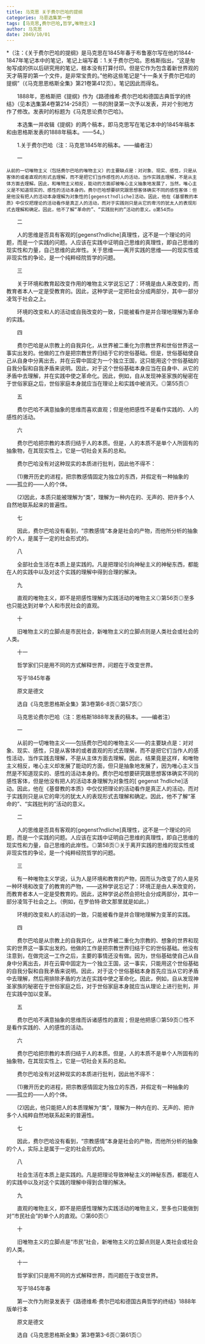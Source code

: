 ```yaml
---
title: 马克思 关于费尔巴哈的提纲
categories: 马恩选集第一卷
tags: [马克思,费尔巴哈,哲学,唯物主义]
author: 马克思
date: 2049/10/01
---
```

*（注：《关于费尔巴哈的提纲》是马克思在1845年春于布鲁塞尔写在他的1844-1847年笔记本中的笔记，笔记上端写着：1.关于费尔巴哈。恩格斯指出，“这是匆匆写成的供以后研究用的笔记，根本没有打算付印。但是它作为包含着新世界观的天才萌芽的第一个文件，是非常宝贵的。”他称这些笔记是“十一条关于费尔巴哈的提纲”（《马克思恩格斯全集》第21卷第412页）。笔记因此而得名。

　　1888年，恩格斯把《提纲》作为《路德维希·费尔巴哈和德国古典哲学的终结》（见本选集第4卷第214-258页）一书的附录第一次予以发表，并对个别地方作了修改。发表时的标题为《马克思论费尔巴哈》。

　　本选集一并收辑《提纲》的两个稿本，即马克思写在笔记本中的1845年稿本和由恩格斯发表的1888年稿本。——54。）
 <!-- more -->
　　1.关于费尔巴哈（注：马克思1845年的稿本。——编者注）

　　一

 

    从前的一切唯物主义（包括费尔巴哈的唯物主义）的主要缺点是：对对象、现实、感性，只是从客体的或者直观的形式去理解，而不是把它们当作感性的人的活动，当作实践去理解，不是从主体方面去理解。因此，和唯物主义相反，能动的方面却被唯心主义抽象地发展了，当然，唯心主义是不知道现实的、感性的活动本身的。费尔巴哈想要研究跟思想客体确实不同的感性客体：但是他没有把人的活动本身理解为对象性的[gegenst?ndliche]活动。因此，他在《基督教的本质》中仅仅把理论的活动看作是真正人的活动，而对于实践则只是从它的卑污的犹太人的表现形式去理解和确定。因此，他不了解“革命的”、“实践批判的”活动的意义。◎第54页◎

　　二

　　人的思维是否具有客观的[gegenst?ndliche]真理性，这不是一个理论的问题，而是一个实践的问题。人应该在实践中证明自己思维的真理性，即自己思维的现实性和力量，自己思维的此岸性。关于思维——离开实践的思维——的现实性或非现实性的争论，是一个纯粹经院哲学的问题。

　　三

　　关于环境和教育起改变作用的唯物主义学说忘记了：环境是由人来改变的，而教育者本人一定是受教育的。因此，这种学说一定把社会分成两部分，其中一部分凌驾于社会之上。

　　环境的改变和人的活动或自我改变的一致，只能被看作是并合理地理解为革命的实践。

　　四

　　费尔巴哈是从宗教上的自我异化，从世界被二重化为宗教世界和世俗世界这一事实出发的。他做的工作是把宗教世界归结于它的世俗基础。但是，世俗基础使自己从自身中分离出去，并在云霄中固定为一个独立王国，这只能用这个世俗基础的自我分裂和自我矛盾来说明。因此，对于这个世俗基础本身应当在自身中、从它的矛盾中去理解，并在实践中使之革命化。因此，例如，自从发现神圣家族的秘密在于世俗家庭之后，世俗家庭本身就应当在理论上和实践中被消灭。◎第55页◎

　　五

　　费尔巴哈不满意抽象的思维而喜欢直观；但是他把感性不是看作实践的、人的感性的活动。

　　六

　　费尔巴哈把宗教的本质归结于人的本质。但是，人的本质不是单个人所固有的抽象物，在其现实性上，它是一切社会关系的总和。

　　费尔巴哈没有对这种现实的本质进行批判，因此他不得不：

　　(1)撇开历史的进程，把宗教感情固定为独立的东西，并假定有一种抽象的——孤立的——人的个体。

　　(2)因此，本质只能被理解为“类”，理解为一种内在的、无声的、把许多个人自然地联系起来的普遍性。

　　七

　　因此，费尔巴哈没有看到，“宗教感情”本身是社会的产物，而他所分析的抽象的个人，是属于一定的社会形式的。

　　八

　　全部社会生活在本质上是实践的。凡是把理论引向神秘主义的神秘东西，都能在人的实践中以及对这个实践的理解中得到合理的解决。

　　九

　　直观的唯物主义，即不是把感性理解为实践活动的唯物主义◎第56页◎至多也只能达到对单个人和市民社会的直观。

　　十

　　旧唯物主义的立脚点是市民社会，新唯物主义的立脚点则是人类社会或社会的人类。

　　十一

　　哲学家们只是用不同的方式解释世界，问题在于改变世界。

　　写于1845年春

　　原文是德文

　　选自《马克思恩格斯全集》第3卷第6-8页◎第57页◎

　　马克思论费尔巴哈（注：恩格斯1888年发表的稿本。——编者注）

　　一

　　从前的一切唯物主义——包括费尔巴哈的唯物主义——的主要缺点是：对对象、现实、感性，只是从客体的或者直观的形式去理解，而不是把它们当作人的感性活动，当作实践去理解，不是从主体方面去理解。因此，结果竟是这样，和唯物主义相反，唯心主义却发展了能动的方面，但只是抽象地发展了，因为唯心主义当然是不知道现实的、感性的活动本身的。费尔巴哈想要研究跟思想客体确实不同的感性客体，但是他没有把人的活动本身理解为对象性的[ gegenst ?ndliche]活动。因此，他在《基督教的本质》中仅仅把理论的活动看作是真正人的活动，而对于实践则只是从它的卑污的犹太人的表现形式去理解和确定。因此，他不了解“革命的”、“实践批判的”活动的意义。

　　二

　　人的思维是否具有客观的[gegenst?ndliche]真理性，这不是一个理论的问题，而是一个实践的问题。人应该在实践中证明自己思维的真理性，即自己思维的现实性和力量，自己思维的此岸性。◎第58页◎关于离开实践的思维的现实性或非现实性的争论，是一个纯粹经院哲学的问题。

　　三

　　有一种唯物主义学说，认为人是环境和教育的产物，因而认为改变了的人是另一种环境和改变了的教育的产物，——这种学说忘记了：环境正是由人来改变的，而教育者本人一定是受教育的。因此，这种学说必然会把社会分成两部分，其中一部分凌驾于社会之上。（例如，在罗伯特·欧文那里就是如此。）

　　环境的改变和人的活动的一致，只能被看作是并合理地理解为变革的实践。

　　四

　　费尔巴哈是从宗教上的自我异化，从世界被二重化为宗教的、想象的世界和现实的世界这一事实出发的。他做的工作是把宗教世界归结于它的世俗基础。他没有注意到，在做完这一工作之后，主要的事情还没有做。因为，世俗基础使自己从自身中分离出去，并在云霄中固定为一个独立王国，这一事实，只能用这个世俗基础的自我分裂和自我矛盾来说明。因此，对于这个世俗基础本身首先应当从它的矛盾中去理解，然后用排除矛盾的方法在实践中使之革命化。因此，例如，自从发现神圣家族的秘密在于世俗家庭之后，对于世俗家庭本身就应当从理论上进行批判，并在实践中加以变革。

　　五

　　费尔巴哈不满意抽象的思维而诉诸感性的直观；但是他把感◎第59页◎性不是看作实践的、人的感性的活动。

　　六

　　费尔巴哈把宗教的本质归结于人的本质。但是，人的本质不是单个人所固有的抽象物，在其现实性上，它是一切社会关系的总和。

　　费尔巴哈没有对这种现实的本质进行批判，因此他不得不：

　　(1)撇开历史的进程，把宗教感情固定为独立的东西，并假定有一种抽象的——孤立的——人的个体。

　　(2)因此，他只能把人的本质理解为“类”，理解为一种内在的、无声的、把许多个人纯粹自然地联系起来的普遍性。

　　七

　　因此，费尔巴哈没有看到，“宗教感情”本身是社会的产物，而他所分析的抽象的个人，实际上是属于一定的社会形式的。

　　八

　　社会生活在本质上是实践的。凡是把理论导致神秘主义的神秘东西，都能在人的实践中以及对这个实践的理解中得到合理的解决。

　　九

　　直观的唯物主义，即不是把感性理解为实践活动的唯物主义，至多也只能做到对“市民社会”的单个人的直观。◎第60页◎

　　十

　　旧唯物主义的立脚点是“市民”社会，新唯物主义的立脚点则是人类社会或社会的人类。

　　十一

　　哲学家们只是用不同的方式解释世界，而问题在于改变世界。

　　写于1845年春

　　第一次作为附录发表于《路德维希·费尔巴哈和德国古典哲学的终结》1888年版单行本

　　原文是德文 


　　选自《马克思恩格斯全集》第3卷第3-6页◎第61页◎